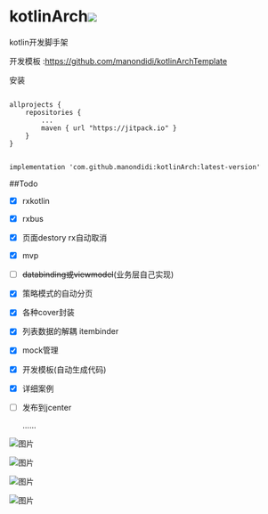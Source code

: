 # kotlinArch[![](https://jitpack.io/v/manondidi/kotlinArch.svg)](https://jitpack.io/#manondidi/kotlinArch)
kotlin开发脚手架

开发模板 :https://github.com/manondidi/kotlinArchTemplate


安装

```

allprojects {
    repositories {
        ...
        maven { url "https://jitpack.io" }
    }
}

```
```

implementation 'com.github.manondidi:kotlinArch:latest-version'
```



##Todo
- [x] rxkotlin

- [x] rxbus

- [x] 页面destory rx自动取消

- [x] mvp

- [ ] ~~databinding或viewmodel~~(业务层自己实现)

- [x] 策略模式的自动分页

- [x] 各种cover封装

- [x] 列表数据的解耦 itembinder

- [x] mock管理

- [x] 开发模板(自动生成代码)

- [x] 详细案例

- [ ] 发布到jcenter

  ......



![图片](https://raw.githubusercontent.com/manondidi/kotlinArch/master/%E6%88%AA%E5%9B%BE/sc1.png)

![图片](https://raw.githubusercontent.com/manondidi/kotlinArch/master/%E6%88%AA%E5%9B%BE/sc2.png)



![图片](https://raw.githubusercontent.com/manondidi/kotlinArch/master/%E6%88%AA%E5%9B%BE/sc3.png)



![图片](https://raw.githubusercontent.com/manondidi/kotlinArch/master/%E6%88%AA%E5%9B%BE/sc4.png)

